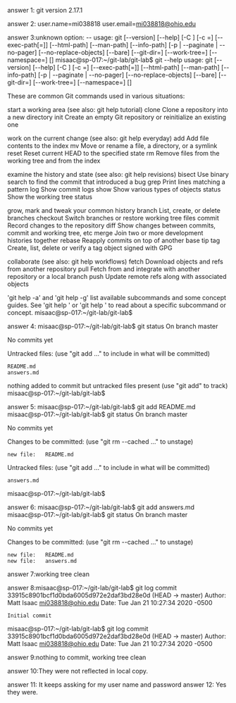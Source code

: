 answer 1: git version 2.17.1


answer 2: user.name=mi038818
	  user.email=mi038818@ohio.edu


answer 3:unknown option: --
usage: git [--version] [--help] [-C <path>] [-c <name>=<value>]
           [--exec-path[=<path>]] [--html-path] [--man-path] [--info-path]
           [-p | --paginate | --no-pager] [--no-replace-objects] [--bare]
           [--git-dir=<path>] [--work-tree=<path>] [--namespace=<name>]
           <command> [<args>]
misaac@sp-017:~/git-lab/git-lab$ git --help
usage: git [--version] [--help] [-C <path>] [-c <name>=<value>]
           [--exec-path[=<path>]] [--html-path] [--man-path] [--info-path]
           [-p | --paginate | --no-pager] [--no-replace-objects] [--bare]
           [--git-dir=<path>] [--work-tree=<path>] [--namespace=<name>]
           <command> [<args>]

These are common Git commands used in various situations:

start a working area (see also: git help tutorial)
   clone      Clone a repository into a new directory
   init       Create an empty Git repository or reinitialize an existing one

work on the current change (see also: git help everyday)
   add        Add file contents to the index
   mv         Move or rename a file, a directory, or a symlink
   reset      Reset current HEAD to the specified state
   rm         Remove files from the working tree and from the index

examine the history and state (see also: git help revisions)
   bisect     Use binary search to find the commit that introduced a bug
   grep       Print lines matching a pattern
   log        Show commit logs
   show       Show various types of objects
   status     Show the working tree status

grow, mark and tweak your common history
   branch     List, create, or delete branches
   checkout   Switch branches or restore working tree files
   commit     Record changes to the repository
   diff       Show changes between commits, commit and working tree, etc
   merge      Join two or more development histories together
   rebase     Reapply commits on top of another base tip
   tag        Create, list, delete or verify a tag object signed with GPG

collaborate (see also: git help workflows)
   fetch      Download objects and refs from another repository
   pull       Fetch from and integrate with another repository or a local branch
   push       Update remote refs along with associated objects

'git help -a' and 'git help -g' list available subcommands and some
concept guides. See 'git help <command>' or 'git help <concept>'
to read about a specific subcommand or concept.
misaac@sp-017:~/git-lab/git-lab$

 
answer 4: misaac@sp-017:~/git-lab/git-lab$ git status
On branch master

No commits yet

Untracked files:
  (use "git add <file>..." to include in what will be committed)

	README.md
	answers.md

nothing added to commit but untracked files present (use "git add" to track)
misaac@sp-017:~/git-lab/git-lab$


answer 5: misaac@sp-017:~/git-lab/git-lab$ git add README.md
misaac@sp-017:~/git-lab/git-lab$ git status
On branch master

No commits yet

Changes to be committed:
  (use "git rm --cached <file>..." to unstage)

	new file:   README.md

Untracked files:
  (use "git add <file>..." to include in what will be committed)

	answers.md

misaac@sp-017:~/git-lab/git-lab$ 



answer 6: misaac@sp-017:~/git-lab/git-lab$ git add answers.md
misaac@sp-017:~/git-lab/git-lab$ git status
On branch master

No commits yet

Changes to be committed:
  (use "git rm --cached <file>..." to unstage)

	new file:   README.md
	new file:   answers.md

answer 7:working tree clean

answer 8:misaac@sp-017:~/git-lab/git-lab$ git log
commit 33915c8901bcf1d0bda6005d972e2daf3bd28e0d (HEAD -> master)
Author: Matt Isaac <mi038818@ohio.edu>
Date:   Tue Jan 21 10:27:34 2020 -0500

    Initial commit
misaac@sp-017:~/git-lab/git-lab$ git log
commit 33915c8901bcf1d0bda6005d972e2daf3bd28e0d (HEAD -> master)
Author: Matt Isaac <mi038818@ohio.edu>
Date:   Tue Jan 21 10:27:34 2020 -0500

answer 9:nothing to commit, working tree clean

answer 10:They were not reflected in local copy.

answer 11: It keeps assking for my user name and password
answer 12: Yes they were.




